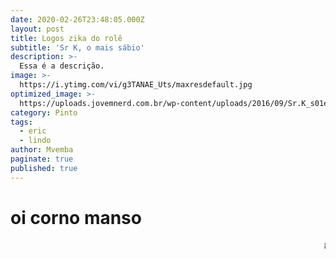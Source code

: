 ```yaml
---
date: 2020-02-26T23:48:05.000Z
layout: post
title: Logos zika do rolê
subtitle: 'Sr K, o mais sábio'
description: >-
  Essa é a descrição.
image: >-
  https://i.ytimg.com/vi/g3TANAE_Uts/maxresdefault.jpg
optimized_image: >-
  https://uploads.jovemnerd.com.br/wp-content/uploads/2016/09/Sr.K_s01e06_HUGE-760x428.jpg
category: Pinto
tags:
  - eric
  - lindo
author: Mvemba
paginate: true
published: true
---
```


<h1> oi corno manso </h1>
<marquee> 8===============D </marque>
